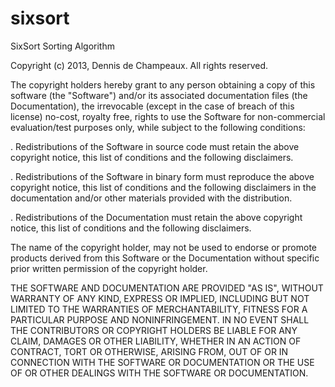 sixsort
========

SixSort Sorting Algorithm

Copyright (c) 2013, Dennis de Champeaux.  All rights reserved.

The copyright holders hereby grant to any person obtaining a copy of
this software (the "Software") and/or its associated documentation
files (the Documentation), the irrevocable (except in the case of
breach of this license) no-cost, royalty free, rights to use the
Software for non-commercial evaluation/test purposes only, while
subject to the following conditions:

. Redistributions of the Software in source code must retain the above
copyright notice, this list of conditions and the following
disclaimers.

. Redistributions of the Software in binary form must reproduce the
above copyright notice, this list of conditions and the following
disclaimers in the documentation and/or other materials provided with
the distribution.

. Redistributions of the Documentation must retain the above copyright
notice, this list of conditions and the following disclaimers.

The name of the copyright holder, may not be used to endorse or
promote products derived from this Software or the Documentation
without specific prior written permission of the copyright holder.

THE SOFTWARE AND DOCUMENTATION ARE PROVIDED "AS IS", WITHOUT WARRANTY
OF ANY KIND, EXPRESS OR IMPLIED, INCLUDING BUT NOT LIMITED TO THE
WARRANTIES OF MERCHANTABILITY, FITNESS FOR A PARTICULAR PURPOSE AND
NONINFRINGEMENT. IN NO EVENT SHALL THE CONTRIBUTORS OR COPYRIGHT
HOLDERS BE LIABLE FOR ANY CLAIM, DAMAGES OR OTHER LIABILITY, WHETHER
IN AN ACTION OF CONTRACT, TORT OR OTHERWISE, ARISING FROM, OUT OF OR
IN CONNECTION WITH THE SOFTWARE OR DOCUMENTATION OR THE USE OF OR
OTHER DEALINGS WITH THE SOFTWARE OR DOCUMENTATION.
